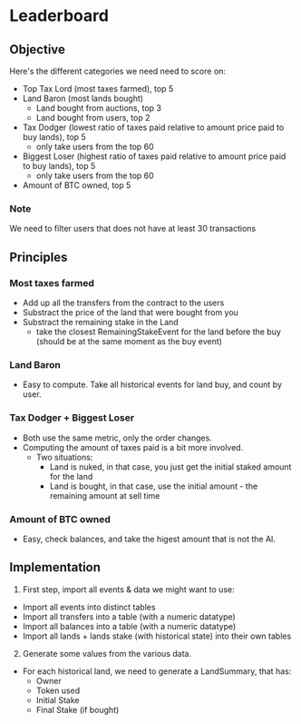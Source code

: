 # Leaderboard
## Objective
Here's the different categories we need need to score on:
- Top Tax Lord (most taxes farmed), top 5
- Land Baron (most lands bought)
  - Land bought from auctions, top 3
  - Land bought from users, top 2
- Tax Dodger (lowest ratio of taxes paid relative to amount price paid to buy lands), top 5
  - only take users from the top 60
- Biggest Loser (highest ratio of taxes paid relative to amount price paid to buy lands), top 5
  - only take users from the top 60
- Amount of BTC owned, top 5
### Note
We need to filter users that does not have at least 30 transactions


## Principles
### Most taxes farmed
- Add up all the transfers from the contract to the users
- Substract the price of the land that were bought from you
- Substract the remaining stake in the Land
  - take the closest RemainingStakeEvent for the land before the buy (should be at the same moment as the buy event)
### Land Baron
- Easy to compute. Take all historical events for land buy, and count by user.
### Tax Dodger + Biggest Loser
- Both use the same metric, only the order changes.
- Computing the amount of taxes paid is a bit more involved.
  - Two situations:
    - Land is nuked, in that case, you just get the initial staked amount for the land
    - Land is bought, in that case, use the initial amount - the remaining amount at sell time
### Amount of BTC owned
- Easy, check balances, and take the higest amount that is not the AI.

## Implementation
1. First step, import all events & data we might want to use:
  - Import all events into distinct tables
  - Import all transfers into a table (with a numeric datatype)
  - Import all balances into a table (with a numeric datatype)
  - Import all lands + lands stake (with historical state) into their own tables
2. Generate some values from the various data.
  - For each historical land, we need to generate a LandSummary, that has:
    - Owner
    - Token used
    - Initial Stake
    - Final Stake (if bought)
